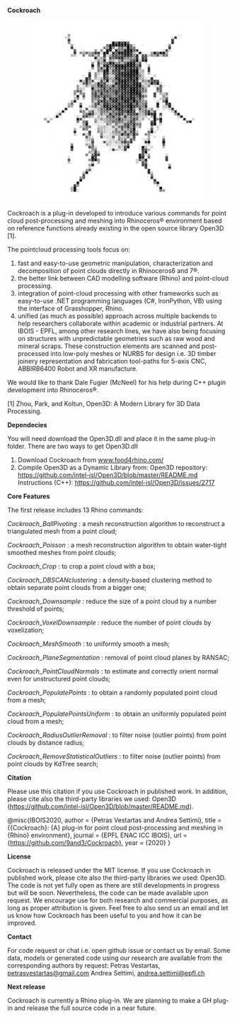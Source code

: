 **Cockroach**
 <p align="center">
  <img width="400" height="410" src="https://github.com/9and3/Cockroach/blob/Cockroach/Cockroach_logo.png">
</p>


Cockroach is a plug-in developed to introduce various commands for point cloud post-processing and meshing into Rhinoceros® environment based on reference functions already existing in the open source library Open3D [1]. 

The pointcloud processing tools focus on:
1. fast and easy-to-use geometric manipulation, characterization and decomposition of point clouds directly in Rhinoceros6 and 7®. 
2. the better link between CAD modelling software (Rhino) and point-cloud processing.
3. integration of point-cloud processing with other frameworks such as easy-to-use .NET programming languages (C#, IronPython, VB) using the interface of Grasshopper, Rhino.
4. unified (as much as possible) approach across multiple backends to help researchers collaborate within academic or industrial partners. At IBOIS - EPFL, among other research lines, we have also being focusing on structures with unpredictable geometries such as raw wood and mineral scraps. These construction elements are scanned and post-processed into low-poly meshes or NURBS for design i.e. 3D timber joinery representation and fabrication tool-paths for 5-axis CNC, ABBIRB6400 Robot and XR manufacture.

We would like to thank Dale Fugier (McNeel) for his help during C++ plugin development into Rhinoceros®.

[1] Zhou, Park, and Koltun, Open3D: A Modern Library for 3D Data Processing.


**Dependecies**

You will need download the Open3D.dll and place it in the same plug-in folder.
There are two ways to get Open3D.dll

1. Download Cockroach from www.food4rhino.com/
2. Compile Open3D as a Dynamic Library from:
Open3D repository: https://github.com/intel-isl/Open3D/blob/master/README.md
Instructions (C++): https://github.com/intel-isl/Open3D/issues/2717


**Core Features**

The first release includes 13 Rhino commands: 

*Cockroach_BallPivoting* : a mesh reconstruction algorithm to reconstruct a triangulated mesh from a point cloud;

*Cockroach_Poisson* : a mesh reconstruction algorithm to obtain water-tight smoothed meshes from point clouds;

*Cockroach_Crop* : to crop a point cloud with a box;

*Cockroach_DBSCANclustering* : a density-based clustering method to obtain separate point clouds from a bigger one;

*Cockroach_Downsample* : reduce the size of a point cloud by a number threshold of points;

*Cockroach_VoxelDownsample* : reduce the number of point clouds by voxelization;

*Cockroach_MeshSmooth* : to uniformly smooth a mesh;

*Cockroach_PlaneSegmentation* : removal of point cloud planes by RANSAC;

*Cockroach_PointCloudNormals* : to estimate and correctly orient normal even for unstructured point clouds;

*Cockroach_PopulatePoints* : to obtain a randomly populated point cloud from a mesh;

*Cockroach_PopulatePointsUniform* : to obtain an uniformly populated point cloud from a mesh;

*Cockroach_RadiusOutlierRemoval* : to filter noise (outlier points) from point clouds by distance radius;

*Cockroach_RemoveStatisticalOutliers* : to filter noise (outlier points) from point clouds by KdTree search;


**Citation**

Please use this citation if you use Cockroach in published work. In addition, please cite also the third-party libraries we used: Open3D (https://github.com/intel-isl/Open3D/blob/master/README.md).

@misc{IBOIS2020,
   author  = {Petras Vestartas and Andrea Settimi},
   title   = {{Cockroach}: {A} plug-in for point cloud post-processing and meshing in {Rhino} environment},
   journal = {EPFL ENAC ICC IBOIS},
   url = {https://github.com/9and3/Cockroach},
   year    = {2020}
}


**License**

Cockroach is released under the MIT license. If you use Cockroach in published work, please cite also the third-party libraries we used: Open3D.
The code is not yet fully open as there are still developments in progress but will be soon. Nevertheless, the code can be made available upon request. We encourage use for both research and commercial purposes, as long as proper attribution is given. Feel free to also send us an email and let us know how Cockroach has been useful to you and how it can be improved. 


**Contact**

For code request or chat i.e. open github issue or contact us by email.
Some data, models or generated code using our research are available from the corresponding authors by request:
Petras Vestartas, petrasvestartas@gmail.com
Andrea Settimi, andrea.settimi@epfl.ch


**Next release**

Cockroach is currently a Rhino plug-in. 
We are planning to make a GH plug-in and release the full source code in a near future.


